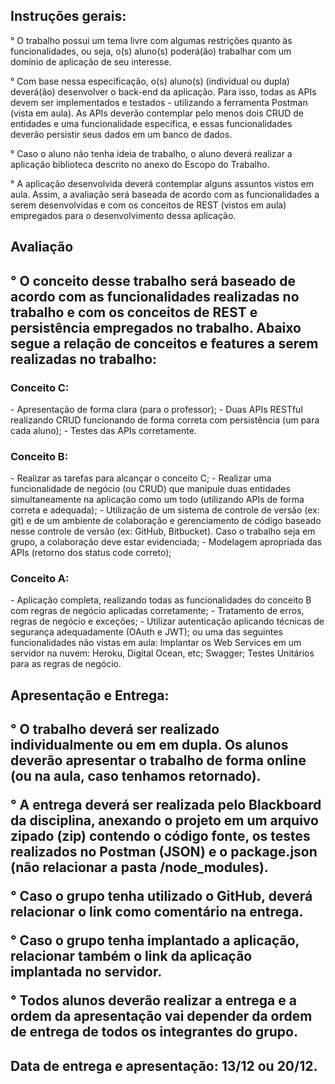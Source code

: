 <h2>Instruções gerais:</h2>

° O trabalho possui um tema livre com algumas restrições quanto às funcionalidades, ou seja, o(s) aluno(s) poderá(ão) trabalhar com um domínio de aplicação de seu interesse. 

° Com base nessa especificação, o(s) aluno(s) (individual ou dupla) deverá(ão) desenvolver o back-end da aplicação. Para isso, todas as APIs devem ser implementados e testados - utilizando a ferramenta Postman (vista em aula). As APIs deverão contemplar pelo menos dois CRUD de entidades e uma funcionalidade específica, e essas funcionalidades deverão persistir seus dados em um banco de dados.

° Caso o aluno não tenha ideia de trabalho, o aluno deverá realizar a aplicação biblioteca descrito no anexo do Escopo do Trabalho.

° A aplicação desenvolvida deverá contemplar alguns assuntos vistos em aula. Assim, a avaliação será baseada de acordo com as funcionalidades a serem desenvolvidas e com os conceitos de REST (vistos em aula) empregados para o desenvolvimento dessa aplicação.

<h2>Avaliação<h2>

° O conceito desse trabalho será baseado de acordo com as funcionalidades realizadas no trabalho e com os conceitos de REST e persistência empregados no trabalho. Abaixo segue a relação de conceitos e features a serem realizadas no trabalho:

<h3>Conceito C:</h3>
  - Apresentação de forma clara (para o professor);
  - Duas APIs RESTful realizando CRUD funcionando de forma correta com persistência (um para cada aluno);
  - Testes das APIs corretamente.

<h3>Conceito B:</h3>
  - Realizar as tarefas para alcançar o conceito C;
  - Realizar uma funcionalidade de negócio (ou CRUD) que manipule duas entidades simultaneamente na aplicação como um todo (utilizando APIs de forma correta e adequada);
  - Utilização de um sistema de controle de versão (ex: git) e de um ambiente de colaboração e gerenciamento de código baseado nesse controle de versão (ex: GitHub, Bitbucket). Caso o trabalho seja em grupo, a colaboração deve estar evidenciada;
  - Modelagem apropriada das APIs (retorno dos status code correto);

<h3>Conceito A:</h3>
  - Aplicação completa, realizando todas as funcionalidades do conceito B com regras de negócio aplicadas corretamente;
  - Tratamento de erros, regras de negócio e exceções;
  - Utilizar autenticação aplicando técnicas de segurança adequadamente (OAuth e JWT); ou uma das seguintes funcionalidades não vistas em aula: Implantar os Web Services em um servidor na nuvem: Heroku, Digital Ocean, etc; Swagger; Testes Unitários para as regras de negócio.

<h2>Apresentação e Entrega:<h2>

° O trabalho deverá ser realizado individualmente ou em em dupla. Os alunos deverão apresentar o trabalho de forma online (ou na aula, caso tenhamos retornado). 

° A entrega deverá ser realizada pelo Blackboard da disciplina, anexando o projeto em um arquivo zipado (zip) contendo o código fonte, os testes realizados no Postman (JSON) e o package.json (não relacionar a pasta /node_modules). 

° Caso o grupo tenha utilizado o GitHub, deverá relacionar o link como comentário na entrega. 

° Caso o grupo tenha implantado a aplicação, relacionar também o link da aplicação implantada no servidor. 

° Todos alunos deverão realizar a entrega e a ordem da apresentação vai depender da ordem de entrega de todos os integrantes do grupo.

<h2>Data de entrega e apresentação: 13/12 ou 20/12.<h2>